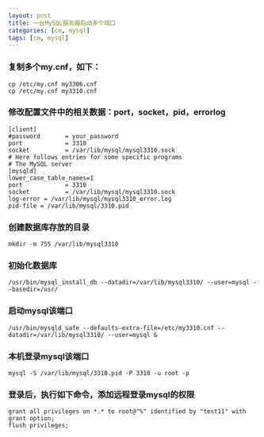 ```yaml
---
layout: post
title: 一台MySQL服务器启动多个端口
categories: [cm, mysql]
tags: [cm, mysql]
---
```


### 复制多个my.cnf，如下：

```shell
cp /etc/my.cnf my3306.cnf
cp /etc/my.cnf my3310.cnf
```

### 修改配置文件中的相关数据：port，socket，pid，errorlog

```
[client]
#password       = your_password
port            = 3310
socket          = /var/lib/mysql/mysql3310.sock
# Here follows entries for some specific programs
# The MySQL server
[mysqld]
lower_case_table_names=1
port            = 3310
socket          = /var/lib/mysql/mysql3310.sock
log-error = /var/lib/mysql/mysql3310_error.log
pid-file = /var/lib/mysql/3310.pid
```

### 创建数据库存放的目录

```
mkdir -m 755 /var/lib/mysql3310
```

### 初始化数据库

```
/usr/bin/mysql_install_db --datadir=/var/lib/mysql3310/ --user=mysql --basedir=/usr/
```

### 启动mysql该端口

```
/usr/bin/mysqld_safe --defaults-extra-file=/etc/my3310.cnf --datadir=/var/lib/mysql3310/ --user=mysql &
```

### 本机登录mysql该端口

```
mysql -S /var/lib/mysql/3310.pid -P 3310 -u root -p
```

### 登录后，执行如下命令，添加远程登录mysql的权限

```
grant all privileges on *.* to root@"%" identified by "test11" with grant option;
flush privileges;
```


